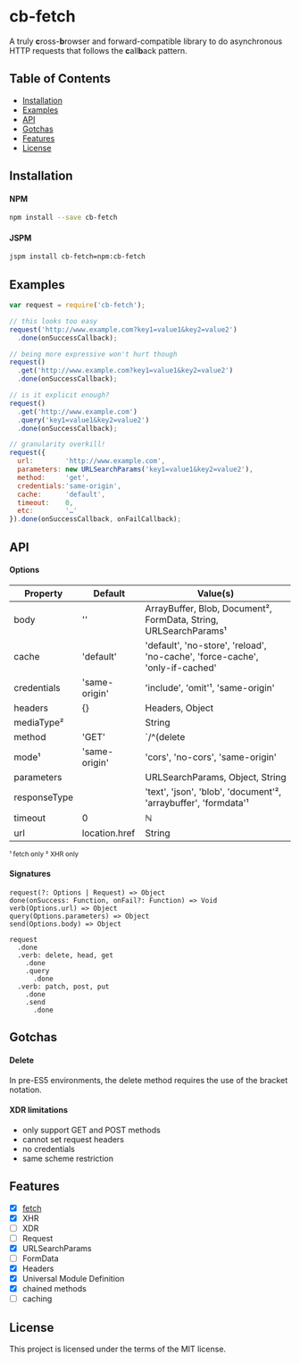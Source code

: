 # cb-fetch

A truly **c**ross-**b**rowser and forward-compatible library to do asynchronous HTTP requests that follows the **c**all**b**ack pattern.

## Table of Contents
  - [Installation](#installation)
  - [Examples](#examples)
  - [API](#api)
  - [Gotchas](#gotchas)
  - [Features](#features)
  - [License](#license)

## Installation
#### NPM
```sh
npm install --save cb-fetch
```
#### JSPM
```sh
jspm install cb-fetch=npm:cb-fetch
```
## Examples
```js
var request = require('cb-fetch');

// this looks too easy
request('http://www.example.com?key1=value1&key2=value2')
  .done(onSuccessCallback);

// being more expressive won't hurt though
request()
  .get('http://www.example.com?key1=value1&key2=value2')
  .done(onSuccessCallback);

// is it explicit enough?
request()
  .get('http://www.example.com')
  .query('key1=value1&key2=value2')
  .done(onSuccessCallback);

// granularity overkill!
request({
  url:        'http://www.example.com',
  parameters: new URLSearchParams('key1=value1&key2=value2'),
  method:     'get',
  credentials:'same-origin',
  cache:      'default',
  timeout:    0,
  etc:        '…'
}).done(onSuccessCallback, onFailCallback);
```
## API
#### Options
Property | Default | Value(s)
-------- | ------- | --------
body         | ''            | ArrayBuffer, Blob, Document², FormData, String, URLSearchParams¹
cache        | 'default'     | 'default', 'no-store', 'reload', 'no-cache', 'force-cache', 'only-if-cached'
credentials  | 'same-origin' | 'include', 'omit'¹, 'same-origin'
headers      | {}            | Headers, Object
mediaType²   |               | String
method       | 'GET'         | `/^(delete|get|head|patch|post|put)$/i`
mode¹        | 'same-origin' | 'cors', 'no-cors', 'same-origin'
parameters   |               | URLSearchParams, Object, String
responseType |               | 'text', 'json', 'blob', 'document'², 'arraybuffer', 'formdata'¹
timeout      | 0             | ℕ
url          | location.href | String

<sup>¹ fetch only
² XHR only</sup>
#### Signatures
```
request(?: Options | Request) => Object
done(onSuccess: Function, onFail?: Function) => Void
verb(Options.url) => Object
query(Options.parameters) => Object
send(Options.body) => Object

request
  .done
  .verb: delete, head, get
    .done
    .query
      .done
  .verb: patch, post, put
    .done
    .send
      .done
```
## Gotchas
#### Delete
In pre-ES5 environments, the delete method requires the use of the bracket notation.
#### XDR limitations
- only support GET and POST methods
- cannot set request headers
- no credentials
- same scheme restriction

## Features
- [x] [fetch](https://fetch.spec.whatwg.org/#fetch-method)
- [x] XHR
- [ ] XDR
- [ ] Request
- [x] URLSearchParams
- [ ] FormData
- [x] Headers
- [x] Universal Module Definition
- [x] chained methods
- [ ] caching

## License
This project is licensed under the terms of the MIT license.